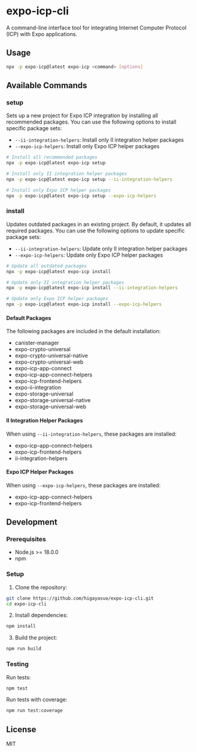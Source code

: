# expo-icp-cli

A command-line interface tool for integrating Internet Computer Protocol (ICP) with Expo applications.

## Usage

```bash
npx -p expo-icp@latest expo-icp <command> [options]
```

## Available Commands

### setup

Sets up a new project for Expo ICP integration by installing all recommended packages. You can use the following options to install specific package sets:

- `--ii-integration-helpers`: Install only II integration helper packages
- `--expo-icp-helpers`: Install only Expo ICP helper packages

```bash
# Install all recommended packages
npx -p expo-icp@latest expo-icp setup

# Install only II integration helper packages
npx -p expo-icp@latest expo-icp setup --ii-integration-helpers

# Install only Expo ICP helper packages
npx -p expo-icp@latest expo-icp setup --expo-icp-helpers
```

### install

Updates outdated packages in an existing project. By default, it updates all required packages. You can use the following options to update specific package sets:

- `--ii-integration-helpers`: Update only II integration helper packages
- `--expo-icp-helpers`: Update only Expo ICP helper packages

```bash
# Update all outdated packages
npx -p expo-icp@latest expo-icp install

# Update only II integration helper packages
npx -p expo-icp@latest expo-icp install --ii-integration-helpers

# Update only Expo ICP helper packages
npx -p expo-icp@latest expo-icp install --expo-icp-helpers
```

#### Default Packages

The following packages are included in the default installation:

- canister-manager
- expo-crypto-universal
- expo-crypto-universal-native
- expo-crypto-universal-web
- expo-icp-app-connect
- expo-icp-app-connect-helpers
- expo-icp-frontend-helpers
- expo-ii-integration
- expo-storage-universal
- expo-storage-universal-native
- expo-storage-universal-web

#### II Integration Helper Packages

When using `--ii-integration-helpers`, these packages are installed:

- expo-icp-app-connect-helpers
- expo-icp-frontend-helpers
- ii-integration-helpers

#### Expo ICP Helper Packages

When using `--expo-icp-helpers`, these packages are installed:

- expo-icp-app-connect-helpers
- expo-icp-frontend-helpers

## Development

### Prerequisites

- Node.js >= 18.0.0
- npm

### Setup

1. Clone the repository:

```bash
git clone https://github.com/higayasuo/expo-icp-cli.git
cd expo-icp-cli
```

2. Install dependencies:

```bash
npm install
```

3. Build the project:

```bash
npm run build
```

### Testing

Run tests:

```bash
npm test
```

Run tests with coverage:

```bash
npm run test:coverage
```

## License

MIT
